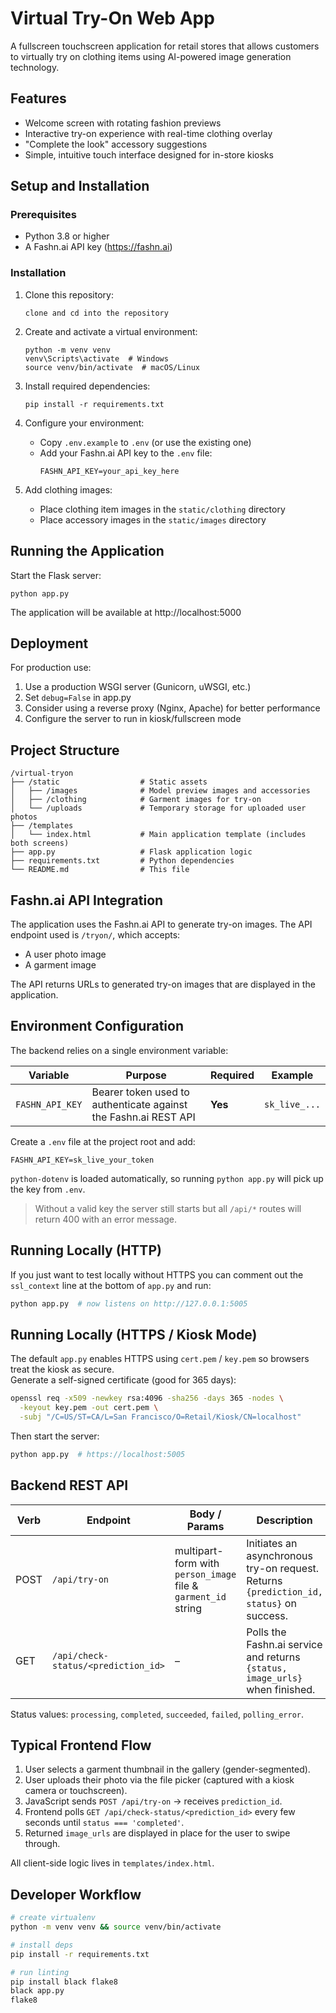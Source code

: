 # Virtual Try-On Web App

A fullscreen touchscreen application for retail stores that allows customers to virtually try on clothing items using AI-powered image generation technology.

## Features

- Welcome screen with rotating fashion previews
- Interactive try-on experience with real-time clothing overlay
- "Complete the look" accessory suggestions
- Simple, intuitive touch interface designed for in-store kiosks

## Setup and Installation

### Prerequisites

- Python 3.8 or higher
- A Fashn.ai API key (https://fashn.ai)

### Installation

1. Clone this repository:
   ```
   clone and cd into the repository
   ```

2. Create and activate a virtual environment:
   ```
   python -m venv venv
   venv\Scripts\activate  # Windows
   source venv/bin/activate  # macOS/Linux
   ```

3. Install required dependencies:
   ```
   pip install -r requirements.txt
   ```

4. Configure your environment:
   - Copy `.env.example` to `.env` (or use the existing one)
   - Add your Fashn.ai API key to the `.env` file:
     ```
     FASHN_API_KEY=your_api_key_here
     ```

5. Add clothing images:
   - Place clothing item images in the `static/clothing` directory
   - Place accessory images in the `static/images` directory

## Running the Application

Start the Flask server:
```
python app.py
```

The application will be available at http://localhost:5000

## Deployment

For production use:
1. Use a production WSGI server (Gunicorn, uWSGI, etc.)
2. Set `debug=False` in app.py
3. Consider using a reverse proxy (Nginx, Apache) for better performance
4. Configure the server to run in kiosk/fullscreen mode

## Project Structure

```
/virtual-tryon
├── /static                  # Static assets
│   ├── /images              # Model preview images and accessories
│   ├── /clothing            # Garment images for try-on
│   └── /uploads             # Temporary storage for uploaded user photos
├── /templates
│   └── index.html           # Main application template (includes both screens)
├── app.py                   # Flask application logic
├── requirements.txt         # Python dependencies
└── README.md                # This file
```

## Fashn.ai API Integration

The application uses the Fashn.ai API to generate try-on images. The API endpoint used is `/tryon/`, which accepts:
- A user photo image
- A garment image

The API returns URLs to generated try-on images that are displayed in the application.

## Environment Configuration

The backend relies on a single environment variable:

| Variable | Purpose | Required | Example |
|----------|---------|----------|---------|
| `FASHN_API_KEY` | Bearer token used to authenticate against the Fashn.ai REST API | **Yes** | `sk_live_...` |

Create a `.env` file at the project root and add:

```env
FASHN_API_KEY=sk_live_your_token
```

`python-dotenv` is loaded automatically, so running `python app.py` will pick up the key from `.env`.

> Without a valid key the server still starts but all `/api/*` routes will return 400 with an error message.

## Running Locally (HTTP)

If you just want to test locally without HTTPS you can comment out the `ssl_context` line at the bottom of `app.py` and run:

```bash
python app.py  # now listens on http://127.0.0.1:5005
```

## Running Locally (HTTPS / Kiosk Mode)

The default `app.py` enables HTTPS using `cert.pem` / `key.pem` so browsers treat the kiosk as secure.  
Generate a self-signed certificate (good for 365 days):

```bash
openssl req -x509 -newkey rsa:4096 -sha256 -days 365 -nodes \
  -keyout key.pem -out cert.pem \
  -subj "/C=US/ST=CA/L=San Francisco/O=Retail/Kiosk/CN=localhost"
```

Then start the server:

```bash
python app.py  # https://localhost:5005
```

## Backend REST API

| Verb | Endpoint | Body / Params | Description |
|------|----------|---------------|-------------|
| POST | `/api/try-on` | multipart-form with `person_image` file & `garment_id` string | Initiates an asynchronous try-on request. Returns `{prediction_id, status}` on success. |
| GET  | `/api/check-status/<prediction_id>` | – | Polls the Fashn.ai service and returns `{status, image_urls}` when finished. |

Status values: `processing`, `completed`, `succeeded`, `failed`, `polling_error`.

## Typical Frontend Flow

1. User selects a garment thumbnail in the gallery (gender-segmented).
2. User uploads their photo via the file picker (captured with a kiosk camera or touchscreen).
3. JavaScript sends `POST /api/try-on` → receives `prediction_id`.
4. Frontend polls `GET /api/check-status/<prediction_id>` every few seconds until `status === 'completed'`.
5. Returned `image_urls` are displayed in place for the user to swipe through.

All client-side logic lives in `templates/index.html`.

## Developer Workflow

```bash
# create virtualenv
python -m venv venv && source venv/bin/activate

# install deps
pip install -r requirements.txt

# run linting
pip install black flake8
black app.py
flake8
```



